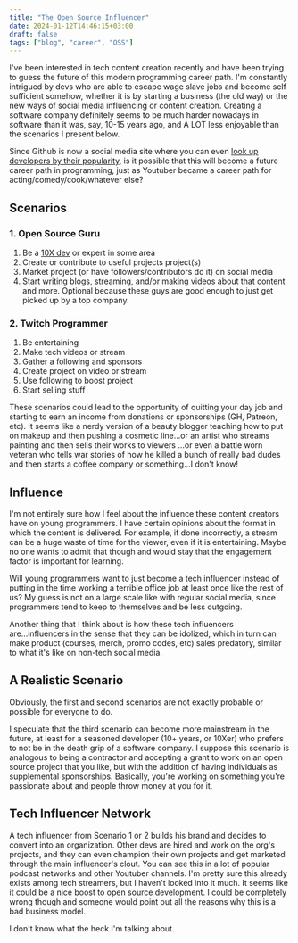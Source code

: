 ```yaml
---
title: "The Open Source Influencer"
date: 2024-01-12T14:46:15+03:00
draft: false
tags: ["blog", "career", "OSS"]
---
```


I've been interested in tech content creation recently and have been trying to
guess the future of this modern programming career path. I'm constantly
intrigued by devs who are able to escape wage slave jobs and become self
sufficient somehow, whether it is by starting a business (the old way) or the
new ways of social media influencing or content creation. Creating a software
company definitely seems to be much harder nowadays in software than it was,
say, 10-15 years ago, and A LOT less enjoyable than the scenarios I present
below.

Since Github is now a social media site where you can even [look up developers
by their popularity](https://github.com/trending/developers), is it possible
that this will become a future career path in programming, just as Youtuber
became a career path for acting/comedy/cook/whatever else?

## Scenarios

### 1. Open Source Guru
1. Be a [10X
   dev](https://www.quora.com/Where-did-the-myth-of-the-10x-software-developer-come-from)
or expert in some area
2. Create or contribute to useful projects project(s)
3. Market project (or have followers/contributors do it) on social media
4. Start writing blogs, streaming, and/or making videos about that content and
   more. Optional because these guys are good enough to just get picked up by a
top company.

### 2. Twitch Programmer
1. Be entertaining
2. Make tech videos or stream
3. Gather a following and sponsors
4. Create project on video or stream
5. Use following to boost project
6. Start selling stuff

These scenarios could lead to the opportunity of quitting your day job and
starting to earn an income from donations or sponsorships (GH, Patreon, etc). It
seems like a nerdy version of a beauty blogger teaching how to put on makeup and
then pushing a cosmetic line...or an artist who streams painting and then sells
their works to viewers ...or even a battle worn veteran who tells war stories of
how he killed a bunch of really bad dudes and then starts a coffee company or
something...I don't know!

## Influence

I'm not entirely sure how I feel about the influence these content creators have
on young programmers. I have certain opinions about the format in which the
content is delivered. For example, if done incorrectly, a stream can be a huge
waste of time for the viewer, even if it is entertaining. Maybe no one wants to
admit that though and would stay that the engagement factor is important for
learning. 

Will young programmers want to just become a tech influencer instead of putting
in the time working a terrible office job at least once like the rest of us? My
guess is not on a large scale like with regular social media, since programmers
tend to keep to themselves and be less outgoing.

Another thing that I think about is how these tech influencers are...influencers
in the sense that they can be idolized, which in turn can make product (courses,
merch, promo codes, etc) sales predatory, similar to what it's like on non-tech
social media.

## A Realistic Scenario

Obviously, the first and second scenarios are not exactly probable or possible
for everyone to do.

I speculate that the third scenario can become more mainstream in the future, at
least for a seasoned developer (10+ years, or 10Xer) who prefers to not be in
the death grip of a software company. I suppose this scenario is analogous to
being a contractor and accepting a grant to work on an open source project that
you like, but with the addition of having individuals as supplemental
sponsorships. Basically, you're working on something you're passionate about and
people throw money at you for it.

## Tech Influencer Network

A tech influencer from Scenario 1 or 2 builds his brand and decides to convert
into an organization. Other devs are hired and work on the org's projects, and
they can even champion their own projects and get marketed through the main
influencer's clout. You can see this in a lot of popular podcast networks and
other Youtuber channels. I'm pretty sure this already exists among tech
streamers, but I haven't looked into it much. It seems like it could be a nice
boost to open source development. I could be completely wrong though and someone
would point out all the reasons why this is a bad business model.

I don't know what the heck I'm talking about.
